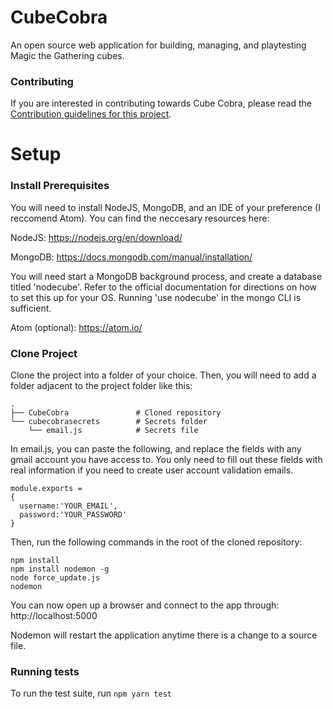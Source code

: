 # CubeCobra

An open source web application for building, managing, and playtesting Magic the Gathering cubes.

### Contributing

If you are interested in contributing towards Cube Cobra, please read the [Contribution guidelines for this project](CONTRIBUTING.md).

# Setup

### Install Prerequisites

You will need to install NodeJS, MongoDB, and an IDE of your preference (I reccomend Atom). You can find the neccesary resources here:

NodeJS: https://nodejs.org/en/download/

MongoDB: https://docs.mongodb.com/manual/installation/

You will need start a MongoDB background process, and create a database titled 'nodecube'. Refer to the official documentation for directions on how to set this up for your OS. Running 'use nodecube' in the mongo CLI is sufficient.

Atom (optional): https://atom.io/

### Clone Project

Clone the project into a folder of your choice. Then, you will need to add a folder adjacent to the project folder like this:

    .
    ├── CubeCobra               # Cloned repository
    └── cubecobrasecrets        # Secrets folder
        └── email.js            # Secrets file


In email.js, you can paste the following, and replace the fields with any gmail account you have access to. You only need to fill out these fields with real information if you need to create user account validation emails.

    module.exports =
    {
      username:'YOUR_EMAIL',
      password:'YOUR_PASSWORD'
    }

Then, run the following commands in the root of the cloned repository:

    npm install
    npm install nodemon -g
    node force_update.js
    nodemon

You can now open up a browser and connect to the app through: http://localhost:5000

Nodemon will restart the application anytime there is a change to a source file.

### Running tests

To run the test suite, run `npm yarn test`
